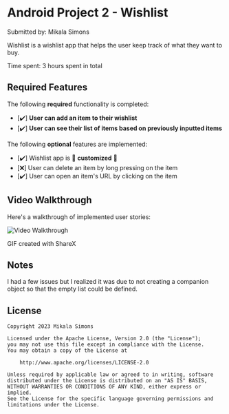# Android Project 2 - Wishlist

Submitted by: Mikala Simons

Wishlist is a wishlist app that helps the user keep track of what they want to buy.

Time spent: 3 hours spent in total

## Required Features

The following **required** functionality is completed:

- [✔️] **User can add an item to their wishlist**
- [✔️] **User can see their list of items based on previously inputted items**

The following **optional** features are implemented:

- [✔️] Wishlist app is 🎨 **customized** 🎨
- [❌] User can delete an item by long pressing on the item
- [✔️] User can open an item's URL by clicking on the item


## Video Walkthrough

Here's a walkthrough of implemented user stories:

<img src='https://i.imgur.com/8rIGFuG.gif' title='Video Walkthrough' width='' alt='Video Walkthrough' />

<!-- Replace this with whatever GIF tool you used! -->
GIF created with ShareX  
<!-- Recommended tools:
[Kap](https://getkap.co/) for macOS
[ScreenToGif](https://www.screentogif.com/) for Windows
[peek](https://github.com/phw/peek) for Linux. -->

## Notes
I had a few issues but I realized it was due to not creating a companion object so that the empty list could be defined. 
## License

    Copyright 2023 Mikala Simons

    Licensed under the Apache License, Version 2.0 (the "License");
    you may not use this file except in compliance with the License.
    You may obtain a copy of the License at

        http://www.apache.org/licenses/LICENSE-2.0

    Unless required by applicable law or agreed to in writing, software
    distributed under the License is distributed on an "AS IS" BASIS,
    WITHOUT WARRANTIES OR CONDITIONS OF ANY KIND, either express or implied.
    See the License for the specific language governing permissions and
    limitations under the License.

